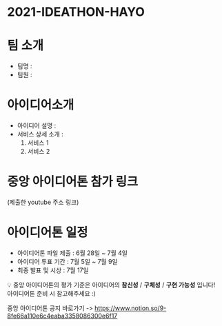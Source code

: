 # 2021-IDEATHON-HAYO
# 팀 소개
- 팀명 : 
- 팀원 : 

# 아이디어소개
- 아이디어 설명 :
- 서비스 상세 소개 :
  1. 서비스 1
  2. 서비스 2

# 중앙 아이디어톤 참가 링크
(제출한 youtube 주소 링크)

# 아이디어톤 일정
- 아이디어톤 파일 제출 : 6월 28일 ~ 7월 4일
- 아이디어 투표 기간 : 7월 5일 ~ 7월 9일
- 최종 발표 및 시상 : 7월 17일

:bulb: 중앙 아이디어톤의 평가 기준은 아이디어의 **참신성** / **구체성** / **구현 가능성** 입니다!<br>
아이디어톤 준비 시 참고해주세요 :)

중앙 아이디어톤 공지 바로가기 -> https://www.notion.so/9-8fe66a110e6c4eaba3358086300e6f17

